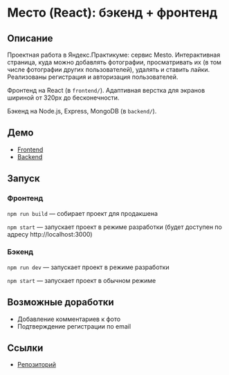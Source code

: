 # Место (React): бэкенд + фронтенд

## Описание

Проектная работа в Яндекс.Практикуме: сервис Mesto. Интерактивная страница, куда можно добавлять фотографии, просматривать их (в том числе фотографии других пользователей), удалять и ставить лайки. Реализованы регистрация и авторизация пользователей.

Фронтенд на React (в `frontend/`). Адаптивная верстка для экранов шириной от 320px до бесконечности. 

Бэкенд на Node.js, Express, MongoDB (в `backend/`).

## Демо

* [Frontend](https://mesto.ogarkov.com)
* [Backend](https://api.mesto.ogarkov.com)

## Запуск

### Фронтенд

`npm run build` — собирает проект для продакшена

`npm start` — запускает проект в режиме разработки (будет доступен по адресу http://localhost:3000)

### Бэкенд

`npm run dev` — запускает проект в режиме разработки

`npm start` — запускает проект в обычном режиме

## Возможные доработки

* Добавление комментариев к фото
* Подтверждение регистрации по email

## Ссылки

* [Репозиторий](https://github.com/d-ogarkov/react-mesto-api-full)

